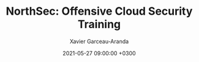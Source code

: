 ---
title: NorthSec&#58; Offensive Cloud Security Training
author: Xavier Garceau-Aranda
date: 2021-05-27 09:00:00 +0300
link: https://nsec.io/training/offensive-cloud.html
---